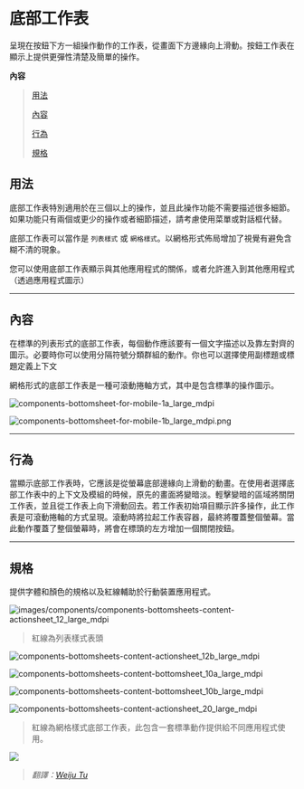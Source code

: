 # 底部工作表

呈現在按鈕下方一組操作動作的工作表，從畫面下方邊緣向上滑動。按鈕工作表在顯示上提供更彈性清楚及簡單的操作。

**內容**

>[用法](#usage)
>
>[內容](#content)
>
>[行為](#behavior)
>
>[規格](#specs)


<h2 id='usage'>用法</h2>

底部工作表特別適用於在三個以上的操作，並且此操作功能不需要描述很多細節。如果功能只有兩個或更少的操作或者細節描述，請考慮使用菜單或對話框代替。

底部工作表可以當作是 `列表樣式` 或 `網格樣式`。以網格形式佈局增加了視覺有避免含糊不清的現象。

您可以使用底部工作表顯示與其他應用程式的關係，或者允許進入到其他應用程式 （透過應用程式圖示）

---

<h2 id='content'>內容</h2>

在標準的列表形式的底部工作表，每個動作應該要有一個文字描述以及靠左對齊的圖示。必要時你可以使用分隔符號分類群組的動作。你也可以選擇使用副標題或標題定義上下文

網格形式的底部工作表是一種可滾動捲軸方式，其中是包含標準的操作圖示。

![components-bottomsheet-for-mobile-1a_large_mdpi](images/components/components-bottomsheet-for-mobile-1a_large_mdpi.png)

![components-bottomsheet-for-mobile-1b_large_mdpi.png](images/components/components-bottomsheet-for-mobile-1b_large_mdpi.png)

---

<h2 id='behavior'>行為</h2>

當顯示底部工作表時，它應該是從螢幕底部邊緣向上滑動的動畫。在使用者選擇底部工作表中的上下文及模組的時候，原先的畫面將變暗淡。輕擊變暗的區域將關閉工作表，並且從工作表上向下滑動回去。若工作表初始項目顯示許多操作，此工作表是可滾動捲軸的方式呈現。滾動時將拉起工作表容器，最終將覆蓋整個螢幕。當此動作覆蓋了整個螢幕時，將會在標頭的左方增加一個關閉按鈕。

---

<h2 id='specs'>規格</h2>

提供字體和顏色的規格以及紅線輔助於行動裝置應用程式。

![images/components/components-bottomsheets-content-actionsheet_12_large_mdpi](images/components/components-bottomsheets-content-actionsheet_12_large_mdpi.png)

> 紅線為列表樣式表頭

![components-bottomsheets-content-actionsheet_12b_large_mdpi](images/components/components-bottomsheets-content-actionsheet_12b_large_mdpi.png)

![components-bottomsheets-content-bottomsheet_10a_large_mdpi](images/components/components-bottomsheets-content-bottomsheet_10a_large_mdpi.png)

![components-bottomsheets-content-bottomsheet_10b_large_mdpi](images/components/components-bottomsheets-content-bottomsheet_10b_large_mdpi.png)

![components-bottomsheets-content-actionsheet_20_large_mdpi](images/components/components-bottomsheets-content-actionsheet_20_large_mdpi.png)

> 紅線為網格樣式底部工作表，此包含一套標準動作提供給不同應用程式使用。

![](images/components/components-bottomsheets-content-actionsheet_20b_large_mdpi.png)

> *翻譯：[Weiju Tu](https://www.facebook.com/weiju516)*